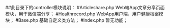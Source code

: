 ##此目录下的controller模块说明：
#Articleshare.php   Web端App文章分享页面模块，用于微信端分享；
#Healthrecord.php   WebApp用户端，用户健康档案模块；
#Base.php           基础自定义类方法；
#index.php          暂无功能；
